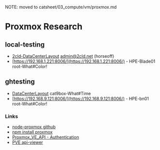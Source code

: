 NOTE: moved to catsheet/03_compute/vm/proxmox.md

# Proxmox Research

## local-testing
- [2cld-DataCenterLayout](https://docs.google.com/spreadsheets/d/1QBA9OzsOhxs5W3kwlhxLZCmulFgd5uHMqu2qgrbMdxE/edit#gid=714891900) admin@2cld.net (horseoff)
- [https://192.168.1.221:8006/](https://192.168.1.221:8006/) - HPE-Blade01 root-What#Color!

## ghtesting
- [DataCenterLayout](https://docs.google.com/spreadsheets/d/1cPcjizKYg8XDHQctY8t1wBhW3g6rClCJ6O_DGaXIscI/edit#gid=2005064161) cat9box-What#Time
- [https://192.168.9.121:8006/](https://192.168.9.121:8006/) - HPE-bn01 root-What#Color!

### Links
- [node-proxmox github](https://github.com/ttarvis/node-proxmox)
- [npm install proxmox](https://www.npmjs.com/package/proxmox)
- [Proxmox_VE_API - Authentication](https://pve.proxmox.com/wiki/Proxmox_VE_API)
- [PVE api-viewer](https://pve.proxmox.com/pve-docs/api-viewer/)
